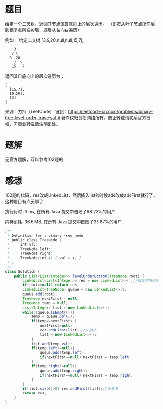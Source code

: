 # 题目

给定一个二叉树，返回其节点值自底向上的层次遍历。 （即按从叶子节点所在层到根节点所在的层，逐层从左向右遍历）

例如：
给定二叉树 [3,9,20,null,null,15,7],
~~~
    3
   / \
  9  20
    /  \
   15   7
~~~
返回其自底向上的层次遍历为：
~~~
[
  [15,7],
  [9,20],
  [3]
]
~~~
来源：力扣（LeetCode）
链接：https://leetcode-cn.com/problems/binary-tree-level-order-traversal-ii
著作权归领扣网络所有。商业转载请联系官方授权，非商业转载请注明出处。

# 题解

无官方题解，可以参考102题的

# 感想

102题的代码，res改成LinkedList，然后插入list的时候add改成addFirst就行了，这种题目有点无聊了

执行用时 :3 ms, 在所有 Java 提交中击败了68.23%的用户

内存消耗 :36.6 MB, 在所有 Java 提交中击败了38.87%的用户

~~~java
/**
 * Definition for a binary tree node.
 * public class TreeNode {
 *     int val;
 *     TreeNode left;
 *     TreeNode right;
 *     TreeNode(int x) { val = x; }
 * }
 */
class Solution {
    public List<List<Integer>> levelOrderBottom(TreeNode root) {
        LinkedList<List<Integer>> res = new LinkedList<>();//指定使用链表，不然用不了addFirst方法
        if(root==null) return res;
        LinkedList<TreeNode> queue = new LinkedList<>();
        queue.add(root);
        TreeNode nextFirst = null;
        TreeNode temp = null;
        List<Integer> list = new LinkedList<>();
        while(!queue.isEmpty()){
            temp = queue.poll();
            if(temp==nextFirst) {
                nextFirst=null;
                res.addFirst(list);//头插法
                list = new LinkedList<>();
            }
            list.add(temp.val);
            if(temp.left!=null){
                queue.add(temp.left);
                if(nextFirst==null) nextFirst = temp.left;
            }
            if(temp.right!=null){
                queue.add(temp.right);
                if(nextFirst==null) nextFirst = temp.right;
            }
        }
        if(list.size()>0) res.addFirst(list);//头插法
        return res;
    }
}
~~~

